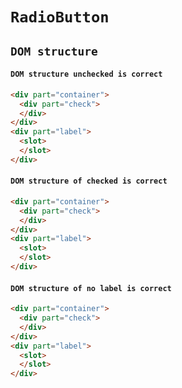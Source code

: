 # `RadioButton`

## `DOM structure`

####   `DOM structure unchecked is correct`

```html
<div part="container">
  <div part="check">
  </div>
</div>
<div part="label">
  <slot>
  </slot>
</div>

```

####   `DOM structure of checked is correct`

```html
<div part="container">
  <div part="check">
  </div>
</div>
<div part="label">
  <slot>
  </slot>
</div>

```

####   `DOM structure of no label is correct`

```html
<div part="container">
  <div part="check">
  </div>
</div>
<div part="label">
  <slot>
  </slot>
</div>

```

